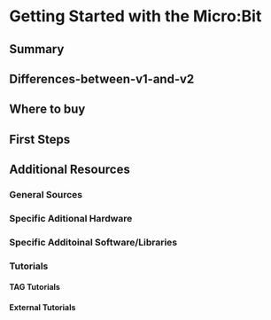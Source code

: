 # Getting Started with the Micro:Bit

## Summary

## Differences-between-v1-and-v2

## Where to buy

## First Steps

## Additional Resources

### General Sources

### Specific Aditional Hardware

### Specific Additoinal Software/Libraries

### Tutorials

#### TAG Tutorials

#### External Tutorials